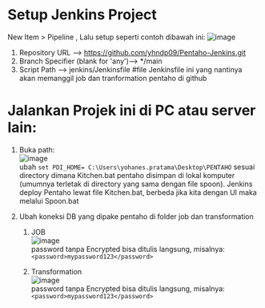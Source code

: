 # Setup Jenkins Project

New Item > Pipeline , Lalu setup seperti contoh dibawah ini:
![image](https://github.com/user-attachments/assets/cde0d290-ee3e-4f12-a72a-71aa6f61d404)

1. Repository URL --> https://github.com/yhndp09/Pentaho-Jenkins.git
2. Branch Specifier (blank for 'any')--> */main
3. Script Path --> jenkins/Jenkinsfile        #file Jenkinsfile ini yang nantinya akan memanggil job dan tranformation pentaho di github


# Jalankan Projek ini di PC atau server lain:
1. Buka path: <br>
   ![image](https://github.com/user-attachments/assets/b3f18149-92fe-45d2-90e2-8e42f7117d59)
   <br>ubah ``` set PDI_HOME= C:\Users\yohanes.pratama\Desktop\PENTAHO ``` sesuai directory dimana Kitchen.bat pentaho disimpan di lokal komputer (umumnya terletak di directory yang sama dengan file spoon). Jenkins deploy Pentaho lewat file Kitchen.bat, berbeda jika kita dengan UI maka melalui Spoon.bat  


2. Ubah koneksi DB yang dipake pentaho di folder job dan transformation
   1. JOB
      <br>
![image](https://github.com/user-attachments/assets/f0156cc3-0fec-428d-887e-90c9683a4dee)
      <br> password tanpa Encrypted  bisa ditulis langsung, misalnya:<br>
      ```<password>mypassword123</password>```

   2. Transformation
      <br>
![image](https://github.com/user-attachments/assets/7c484866-0f3e-4cf4-9f7b-3f63ab3aaac7)
      <br> password tanpa Encrypted  bisa ditulis langsung, misalnya:<br>
      ```<password>mypassword123</password>```
